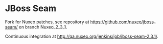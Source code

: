 # JBoss Seam

Fork for Nuxeo patches, see repository at https://github.com/nuxeo/jboss-seam/ on branch Nuxeo_2_3_1.

Continuous integration at http://qa.nuxeo.org/jenkins/job/jboss-seam-2.3.1/.